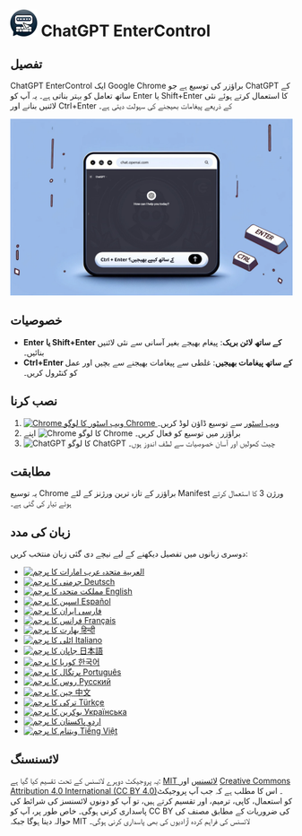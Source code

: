 # ![ChatGPT EnterControl Icon](./icons/icon48.png) ChatGPT EnterControl

## تفصیل

ChatGPT EnterControl ایک Google Chrome براؤزر کی توسیع ہے جو ChatGPT کے ساتھ تعامل کو بہتر بناتی ہے۔ یہ آپ کو Enter یا Shift+Enter کا استعمال کرتے ہوئے نئی لائنیں بنانے اور Ctrl+Enter کے ذریعے پیغامات بھیجنے کی سہولت دیتی ہے۔

![ChatGPT EnterControl Promo Image](../promo-images/promo-image_UR.jpg)

## خصوصیات

- **Enter یا Shift+Enter کے ساتھ لائن بریک**: پیغام بھیجے بغیر آسانی سے نئی لائنیں بنائیں۔
- **Ctrl+Enter کے ساتھ پیغامات بھیجیں**: غلطی سے پیغامات بھیجنے سے بچیں اور عمل کو کنٹرول کریں۔

## نصب کرنا
1. [<img src="https://fonts.gstatic.com/s/i/productlogos/chrome_store/v7/192px.svg" width="12" alt="Chrome ویب اسٹور کا لوگو"> Chrome ویب اسٹور](https://chromewebstore.google.com/detail/ChatGPT-EnterControl) سے توسیع ڈاؤن لوڈ کریں۔
2. اپنے <img src="https://fonts.gstatic.com/s/i/productlogos/chrome/v7/192px.svg" width="12" alt="Chrome کا لوگو"> Chrome براؤزر میں توسیع کو فعال کریں۔
3. <img src="https://upload.wikimedia.org/wikipedia/commons/0/04/ChatGPT_logo.svg" width="12" alt="ChatGPT کا لوگو"> ChatGPT چیٹ کھولیں اور آسان خصوصیات سے لطف اندوز ہوں۔

## مطابقت

یہ توسیع Chrome براؤزر کے تازہ ترین ورژنز کے لئے Manifest ورژن 3 کا استعمال کرتے ہوئے تیار کی گئی ہے۔

## زبان کی مدد

دوسری زبانوں میں تفصیل دیکھنے کے لیے نیچے دی گئی زبان منتخب کریں:

- [<img src="https://flagcdn.com/ae.svg" width="18" alt="متحدہ عرب امارات کا پرچم"> العربية](./README_AR.md)
- [<img src="https://flagcdn.com/de.svg" width="18" alt="جرمنی کا پرچم"> Deutsch](./README_DE.md)
- [<img src="https://flagcdn.com/gb.svg" width="18" alt="مملکت متحدہ کا پرچم"> English](../../README.md)
- [<img src="https://flagcdn.com/es.svg" width="18" alt="اسپین کا پرچم"> Español](./README_ES.md)
- [<img src="https://flagcdn.com/ir.svg" width="18" alt="ایران کا پرچم"> فارسی](./README_FA.md)
- [<img src="https://flagcdn.com/fr.svg" width="18" alt="فرانس کا پرچم"> Français](./README_FR.md)
- [<img src="https://flagcdn.com/in.svg" width="18" alt="بھارت کا پرچم"> हिन्दी](./README_HI.md)
- [<img src="https://flagcdn.com/it.svg" width="18" alt="اٹلی کا پرچم"> Italiano](./README_IT.md)
- [<img src="https://flagcdn.com/jp.svg" width="18" alt="جاپان کا پرچم"> 日本語](./README_JA.md)
- [<img src="https://flagcdn.com/kr.svg" width="18" alt="کوریا کا پرچم"> 한국어](./README_KO.md)
- [<img src="https://flagcdn.com/pt.svg" width="18" alt="پرتگال کا پرچم"> Português](./README_PT.md)
- [<img src="https://flagcdn.com/ru.svg" width="18" alt="روس کا پرچم"> Русский](./README_RU.md)
- [<img src="https://flagcdn.com/cn.svg" width="18" alt="چین کا پرچم"> 中文](./README_ZH.md)
- [<img src="https://flagcdn.com/tr.svg" width="18" alt="ترکی کا پرچم"> Türkçe](./README_TR.md)
- [<img src="https://flagcdn.com/ua.svg" width="18" alt="یوکرین کا پرچم"> Українська](./README_UK.md)
- [<img src="https://flagcdn.com/pk.svg" width="18" alt="پاکستان کا پرچم"> اردو](./README_UR.md)
- [<img src="https://flagcdn.com/vi.svg" width="18" alt="ویتنام کا پرچم"> Tiếng Việt](./README_VI.md)

## لائسنسنگ

یہ پروجیکٹ دوہرے لائسنس کے تحت تقسیم کیا گیا ہے: [MIT لائسنس](../../LICENSE_MIT) اور [Creative Commons Attribution 4.0 International (CC BY 4.0)](../../LICENSE_CC_BY_4.0)۔ اس کا مطلب ہے کہ جب آپ پروجیکٹ کو استعمال، کاپی، ترمیم، اور تقسیم کرتے ہیں، تو آپ کو دونوں لائسنسز کی شرائط کی پاسداری کرنی ہوگی۔ خاص طور پر، آپ کو CC BY کی ضروریات کے مطابق مصنف کی حوالہ دینا ہوگا جبکہ MIT لائسنس کی فراہم کردہ آزادیوں کی بھی پاسداری کرنی ہوگی۔
